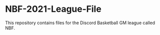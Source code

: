 # NBF-2021-League-File
This repository contains files for the Discord Basketball GM league called NBF.
